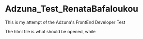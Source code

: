 # Adzuna_Test_RenataBafaloukou

This is my attempt of the Adzuna's FrontEnd Developer Test

The html file is what should be opened, while 
